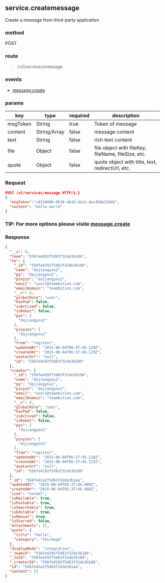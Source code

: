 ## service.createmessage

Create a message from third-party application

### method
POST

### route
> /v2/services/message

### events
* [message:create](../event/message.create.html)

### params
| key            | type               | required | description                                                               |
| -------------- | ------------------ | -------- | ------------------------------------------------------------------------- |
| msgToken       | String             | true     | Token of message                                                          |
| content        | String/Array       | false    | message content                                                           |
| text           | String             | false    | rich text content                                                         |
| file           | Object             | false    | file object with fileKey, fileName, fileSize, etc.                        |
| quote          | Object             | false    | quote object with title, text, redirectUrl, etc.                          |

### Request
```json
POST /v2/services/message HTTP/1.1
{
  "msgToken":"c8334996-0b38-4b10-92e1-dac450a32b03",
  "content": "hello world"
}
```

### TIP: For more options please visite [message.create](message.create.html)

### Response
```json
{
  "__v": 0,
  "team": "556fe4292f5d63f32de3b18b",
  "to": {
    "_id": "556fe4292f5d63f32de3b189",
    "name": "dajiangyou2",
    "py": "dajiangyou2",
    "pinyin": "dajiangyou2",
    "email": "user2@teambition.com",
    "emailDomain": "teambition.com",
    "__v": 0,
    "globalRole": "user",
    "hasPwd": false,
    "isActived": false,
    "isRobot": false,
    "pys": [
      "dajiangyou2"
    ],
    "pinyins": [
      "dajiangyou2"
    ],
    "from": "register",
    "updatedAt": "2015-06-04T05:37:45.129Z",
    "createdAt": "2015-06-04T05:37:45.129Z",
    "avatarUrl": "null",
    "id": "556fe4292f5d63f32de3b189"
  },
  "creator": {
    "_id": "556fe4292f5d63f32de3b188",
    "name": "dajiangyou1",
    "py": "dajiangyou1",
    "pinyin": "dajiangyou1",
    "email": "user1@teambition.com",
    "emailDomain": "teambition.com",
    "__v": 0,
    "globalRole": "user",
    "hasPwd": false,
    "isActived": false,
    "isRobot": false,
    "pys": [
      "dajiangyou1"
    ],
    "pinyins": [
      "dajiangyou1"
    ],
    "from": "register",
    "updatedAt": "2015-06-04T05:37:45.116Z",
    "createdAt": "2015-06-04T05:37:45.115Z",
    "avatarUrl": "null",
    "id": "556fe4292f5d63f32de3b188"
  },
  "_id": "556fe42a2f5d63f32de3b1aa",
  "updatedAt": "2015-06-04T05:37:46.088Z",
  "createdAt": "2015-06-04T05:37:46.088Z",
  "icon": "normal",
  "isMailable": true,
  "isPushable": true,
  "isSearchable": true,
  "isEditable": true,
  "isManual": true,
  "isStarred": false,
  "attachments": [],
  "quote": {
    "title": "hello",
    "category": "thirdapp"
  },
  "displayMode": "integration",
  "_teamId": "556fe4292f5d63f32de3b18b",
  "_toId": "556fe4292f5d63f32de3b189",
  "_creatorId": "556fe4292f5d63f32de3b188",
  "id": "556fe42a2f5d63f32de3b1aa",
  "content": []
}
```
